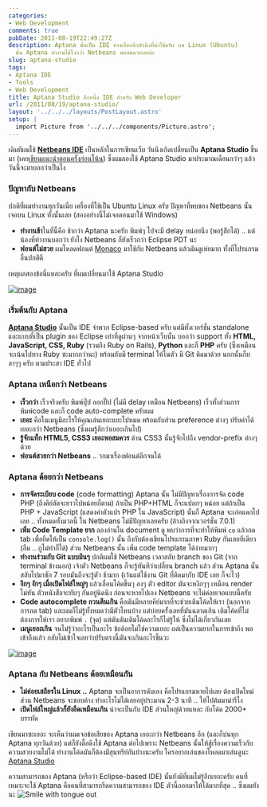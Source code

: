 ```yaml
---
categories:
- Web Development
comments: true
pubDate: 2011-08-19T22:49:27Z
description: Aptana นั้นเป็น IDE ทางเลือกอีกตัวนึงที่น่าใช้ครับ บน Linux (Ubuntu)
  นั้น Aptana ทำงานได้ไวกว่า Netbeans พอสมควรเลยล่ะ
slug: aptana-studio
tags:
- Aptana IDE
- Tools
- Web Development
title: Aptana Studio อีกหนึ่ง IDE สำหรับ Web Developer
url: /2011/08/19/aptana-studio/
layout: '../../../layouts/PostLayout.astro'
setup: |
  import Picture from '../../../components/Picture.astro';
---
```


เดิมทีผมใช้ **[Netbeans IDE](https://armno.in.th/content/netbeans-ide/)** เป็นหลักในการเขียนเว็บ วันนึงเกิดเปลี่ยนเป็น **Aptana Studio** ขึ้นมา (เคย[เขียนแนะนำตอนครั้งก่อนโน้น](https://armno.in.th/2011/07/19/my-web-development-tools/)) ซึ่งผมลองใช้ Aptana Studio มาประมาณเดือนกว่าๆ แล้ว วันนี้จะมาบอกว่าเป็นไง

### ปัญหากับ Netbeans

ปกติที่ผมทำงานทุกวันเนี่ย เครื่องที่ใช้เป็น Ubuntu Linux ครับ ปัญหาที่พบของ Netbeans นั้นเจอบน Linux ทั้งนั้นเลย (สองอย่างนี้ไม่เจอตอนมาใช้ Windows)

* **ทำงานช้า**ในที่นี้คือ ช้ากว่า Aptana นะครับ พิมพ์ๆ ไปจะมี delay หน่อยนึง (พอรู้สึกได้) .. แต่น้องที่ทำงานบอกว่า ยังไง Netbeans ก็ยังเร็วกว่า Eclipse PDT นะ
* **ฟอนต์ไม่สวย** ผมโหลดฟอนต์ [Monaco](http://www.google.co.th/#hl=th&source=hp&q=monaco+font&oq=monaco+font&aq=f&aqi=g1&aql=&gs_sm=e&gs_upl=12744l15015l0l15260l13l9l1l0l0l0l550l1186l2-1.0.1.1l3l0&fp=381eed87222f3b77&biw=1920&bih=979) มาใช้กับ Netbeans แล้วมันดูเห่ยมาก ทั้งที่โปรแกรมอื่นปกติดี

เหตุผลสองข้อนี่แหละครับ ที่ผมเปลี่ยนมาใช้ Aptana Studio

[![image](https://files.armno.in.th/uploads/2011/08/image_thumb.png)](https://files.armno.in.th/uploads/2011/08/image.png)

### เริ่มต้นกับ Aptana

**[Aptana Studio](http://www.aptana.com)** นั้นเป็น IDE จำพวก Eclipse-based ครับ แต่มีทั้งเวอร์ชั่น standalone และแบบที่เป็น plugin ของ Eclipse เท่าที่ดูผ่านๆ จากหน้าเว็บนั้น บอกว่า support ทั้ง **HTML, JavaScript, CSS, Ruby** (รวมถึง Ruby on Rails), **Python** และก็ **PHP** ครับ (ซึ่งเหมือนจะเน้นไปทาง Ruby ซะมากกว่านะ) พร้อมกับมี terminal ให้ในตัว มี Git ติดมาด้วย นอกนั้นก็บลาๆๆ ครับ ตามประสา IDE ทั่วไป

### Aptana เหนือกว่า Netbeans

* **เร็วกว่า** เร็วจริงครับ พิมพ์ปุ๊ป ออกปั๊ป (ไม่มี delay เหมือน Netbeans) เร็วทั้งส่วนการพิมพ์code และก็ code auto-complete ครับผม
* **เยอะ** คือในเมนูมีอะไรให้คุณเล่นเยอะแยะไปหมด พร้อมกับส่วน preference ต่างๆ ปรับค่าได้เยอะกว่า Netbeans (ซึ่งผมรู้สึกว่าเยอะเกินไป)
* **รู้จักแท็ก HTML5, CSS3 เยอะพอสมควร** ด้าน CSS3 นั้นรู้จักไปถึง vendor-prefix ต่างๆด้วย
* **ฟอนต์สวยกว่า Netbeans** .. วกมาเรื่องฟอนต์อีกจนได้

### Aptana ด้อยกว่า Netbeans

* **การจัดระเบียบ code** (code formatting) Aptana นั้น ไม่มีปัญหาเรื่องการจัด code PHP (ถึงคีย์ลัดจะยาวไปหน่อยก็ตาม) ถ้าเป็น PHP+HTML ก็จะแปลกๆ หน่อย แต่ถ้าเป็น PHP + JavaScript (แสดงค่าตัวแปร PHP ใน JavaScript) นั้นก็ Aptana จะเอ๋อแดกไปเลย .. ทั้งหมดทั้งมวลนี้ ใน Netbeans ไม่มีปัญหาเลยครับ (อ้างอิงจากเวอร์ชั่น 7.0.1)
* **เพิ่ม Code Template ยาก** ลองอ่านใน document ดู พบว่าการที่จะทำให้พิมพ์ `co` แล้วกด tab เพื่อยืดให้เป็น `console.log()` นั้น ถึงกับต้องเขียนโปรแกรมภาษา Ruby กันเลยทีเดียว (อืม .. กูไม่ทำก็ได้) ส่วน Netbeans นั้น เพิ่ม code template ได้ง่ายมากๆ
* **ทำงานร่วมกับ Git แบบมึนๆ** ปกติผมใช้ Netbeans เวลาสลับ branch ของ Git (จาก terminal ข้างนอก) เจ้าตัว Netbeans ก็จะรู้ทันทีว่าเปลี่ยน branch แล้ว ส่วน Aptana นั้น สลับไปมาซัก 7 รอบมันถึงจะรู้ตัว ช้ามาก (เว้นแต่ใช้งาน Git ที่ติดมากับ IDE เลย ก็จะไว)
* **งึกๆ งักๆ เมื่อเปิดไฟล์ใหญ่ๆ** แล้วเลื่อนโค้ดขึ้นๆ ลงๆ ตัว editor มันจะหงึกๆๆ เหมือน render ไม่ทัน ตัวหนังสือจะทับๆ กันอยู่นิดนึง ก่อนจะหายไปเอง Netbeans จะไม่ค่อยเจอแบบนี้ครับ
* **Code autocomplete กวนตีนเกิน** คือมันมีหลายคีย์มากที่จะช่วยเติมโค้ดให้เรา (นอกจากการกด tab) และผมก็ไม่รู้ทั้งหมดว่ามีตัวไหนบ้าง แต่บ่อยครั้งเลยที่มันฉลาดเกิน เติมโค้ดที่ไม่ต้องการให้เรา อยากพิมพ์ `.` (จุด) แต่มันดันเติมโค้ดอะไรก็ไม่รู้ให้ ซึ่งไม่ได้เกี่ยวกันเลย
* **เมนูเยอะเกิน** จนไม่รู้ว่าอะไรเป็นอะไร ข้อด้อยไม่ใช่ความเยอะ แต่เป็นความยากในการเข้าถึง พอเข้าถึงแล้ว กลับไม่เข้าใจเลยว่าปรับตรงนี้มันจะเกินอะไรขึ้นวะ

[![image](https://files.armno.in.th/uploads/2011/08/image_thumb1.png)](https://files.armno.in.th/uploads/2011/08/image1.png)

### Aptana กับ Netbeans ด้อยเหมือนกัน

* **ไม่ค่อยเสถียรใน Linux ..** Aptana จะเป็นอาการดับเอง คือโปรแกรมหายไปเลย ต้องเปิดใหม่ ส่วน Netbeans จะชอบค้าง ทำอะไรไม่ได้เลยอยู่ประมาณ 2-3 นาที .. ให้ไปต้มมาม่ารึไง
* **เปิดไฟล์ใหญ่แล้วก็ยังอืดเหมือนเกิน** น่าจะเป็นกับ IDE ส่วนใหญ่ด้วยแหละ กับโค้ด 2000+ บรรทัด

เขียนมาซะเยอะ จะเห็นว่าผมเจอข้อเสียของ Aptana เยอะกว่า Netbeans อีก (และก็บ่นทุก Aptana ทุกวันด้วย) แต่ก็ยังดื้อดึงใช้ Aptana ต่อไปเพราะ Netbeans นั้นให้สู้เรื่องความเร็วกับความสวยงามไม่ได้ ทำงานโค้ดมันก็ต้องมีสุนทรีย์กันบ้างนะครับ ใครอยากเล่นของโหลดมาเล่นดูนะ [Aptana Studio](http://www.aptana.com)

ความสามารถของ Aptana (หรือว่า Eclipse-based IDE) นั้นยังมีที่ผมไม่รู้อีกเยอะครับ คนที่เหมาะจะใช้ Aptana คือคนที่สามารถรีดความสามารถของ IDE ตัวนี้ออกมาให้ได้มากที่สุด .. ซึ่งผมยังนะ ![Smile with tongue out](https://files.armno.in.th/uploads/2011/08/wlEmoticon-smilewithtongueout.png)
